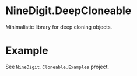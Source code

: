 # NineDigit.DeepCloneable

Minimalistic library for deep cloning objects.

# Example

See `NineDigit.Cloneable.Examples` project.